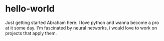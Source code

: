 # hello-world
Just getting started
Abraham here. I love python and wanna become a pro at it some day.
I'm fascinated by neural networks, i would love to work on projects that apply them.

